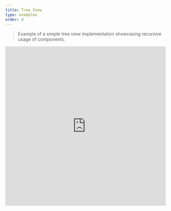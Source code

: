 ```yaml
---
title: Tree View
type: examples
order: 4
---
```


> Example of a simple tree view implementation showcasing recursive usage of components.

<iframe width="100%" height="500" src="https://jsfiddle.net/yyx990803/u4n1m04q/embedded/result,html,js,css" allowfullscreen="allowfullscreen" frameborder="0"></iframe>
